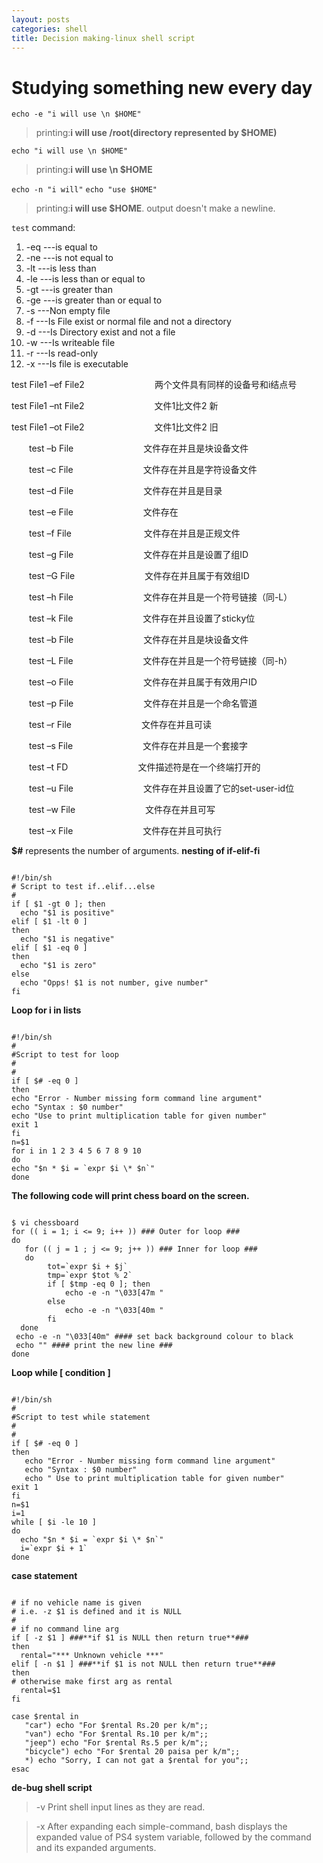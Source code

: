 ```yaml
--- 
layout: posts
categories: shell
title: Decision making-linux shell script
---
```

Studying something new every day 
======================
`echo -e "i will use \n $HOME"` 

>printing:**i will use /root(directory represented by $HOME)**

`echo "i will use \n $HOME"` 
>printing:**i will use \n $HOME**

`echo -n "i will"` 
`echo "use $HOME"` 

>printing:**i will use $HOME**. output doesn't make a newline.

`test` command:
<ol>
<li>-eq ---is equal to</li>
<li>-ne ---is not equal to</li>
<li>-lt ---is less than</li>
<li>-le ---is less than or equal to</li>
<li>-gt ---is greater than</li>
<li>-ge ---is greater than or equal to</li>
<li>-s ---Non empty file</li>
<li>-f ---Is File exist or normal file and not a directory</li>
<li>-d ---Is Directory exist and not a file</li>
<li>-w ---Is writeable file</li>
<li>-r ---Is read-only</li>
<li>-x ---Is file is executable</li>
</ol>


  test  File1 –ef  File2　　　　　　　　两个文件具有同样的设备号和i结点号

  test  File1 –nt  File2　　　　　　　　文件1比文件2 新

  test  File1 –ot  File2　　　　　　　　文件1比文件2 旧

　　test –b File　　　　　　　　文件存在并且是块设备文件

　　test –c File　　　　　　　　文件存在并且是字符设备文件

　　test –d File　　　　　　　　文件存在并且是目录

　　test –e File　　　　　　　　文件存在

　　test –f File 　　　　　　　　文件存在并且是正规文件

　　test –g File　　　　　　　　文件存在并且是设置了组ID

　　test –G File　　　　　　　　文件存在并且属于有效组ID

　　test –h File　　　　　　　　文件存在并且是一个符号链接（同-L）

　　test –k File　　　　　　　　文件存在并且设置了sticky位

　　test –b File　　　　　　　　文件存在并且是块设备文件

　　test –L File　　　　　　　　文件存在并且是一个符号链接（同-h）

　　test –o File　　　　　　　　文件存在并且属于有效用户ID

　　test –p File　　　　　　　　文件存在并且是一个命名管道

　　test –r File　　　　　　　　文件存在并且可读

　　test –s File　　　　　　　　文件存在并且是一个套接字

　　test –t FD　　　　　　　　文件描述符是在一个终端打开的

　　test –u File　　　　　　　　文件存在并且设置了它的set-user-id位

　　test –w File　　　　　　　　文件存在并且可写

　　test –x File　　　　　　　　文件存在并且可执行


**$#** represents the number of arguments.
**nesting of if-elif-fi**
<pre><code>
#!/bin/sh
# Script to test if..elif...else
#
if [ $1 -gt 0 ]; then
  echo "$1 is positive"
elif [ $1 -lt 0 ]
then
  echo "$1 is negative"
elif [ $1 -eq 0 ]
then
  echo "$1 is zero"
else
  echo "Opps! $1 is not number, give number"
fi
</code></pre>
**Loop for i in lists**
<pre><code>
#!/bin/sh
#
#Script to test for loop
#
#
if [ $# -eq 0 ]
then
echo "Error - Number missing form command line argument"
echo "Syntax : $0 number"
echo "Use to print multiplication table for given number"
exit 1
fi
n=$1
for i in 1 2 3 4 5 6 7 8 9 10
do
echo "$n * $i = `expr $i \* $n`"
done
</code></pre>
**The following code will print chess board on the screen.**
<pre><code>
$ vi chessboard
for (( i = 1; i <= 9; i++ )) ### Outer for loop ###
do
   for (( j = 1 ; j <= 9; j++ )) ### Inner for loop ###
   do
        tot=`expr $i + $j`
        tmp=`expr $tot % 2`
        if [ $tmp -eq 0 ]; then
            echo -e -n "\033[47m "
        else
            echo -e -n "\033[40m "
        fi
  done
 echo -e -n "\033[40m" #### set back background colour to black
 echo "" #### print the new line ###
done
</code></pre>
**Loop while [ condition ]**
<pre><code>
#!/bin/sh
#
#Script to test while statement
#
#
if [ $# -eq 0 ]
then
   echo "Error - Number missing form command line argument"
   echo "Syntax : $0 number"
   echo " Use to print multiplication table for given number"
exit 1
fi
n=$1
i=1
while [ $i -le 10 ]
do
  echo "$n * $i = `expr $i \* $n`"
  i=`expr $i + 1`
done
</code></pre>
**case statement**
<pre><code>
# if no vehicle name is given
# i.e. -z $1 is defined and it is NULL
#
# if no command line arg
if [ -z $1 ] ###**if $1 is NULL then return true**###
then
  rental="*** Unknown vehicle ***"
elif [ -n $1 ] ###**if $1 is not NULL then return true**###
then
# otherwise make first arg as rental
  rental=$1
fi

case $rental in
   "car") echo "For $rental Rs.20 per k/m";;
   "van") echo "For $rental Rs.10 per k/m";;
   "jeep") echo "For $rental Rs.5 per k/m";;
   "bicycle") echo "For $rental 20 paisa per k/m";;
   *) echo "Sorry, I can not gat a $rental for you";;
esac
</code></pre>

**de-bug shell script**

>-v Print shell input lines as they are read.

>-x After expanding each simple-command, bash displays the expanded value of PS4 system variable, followed by the command and its expanded arguments.


  
